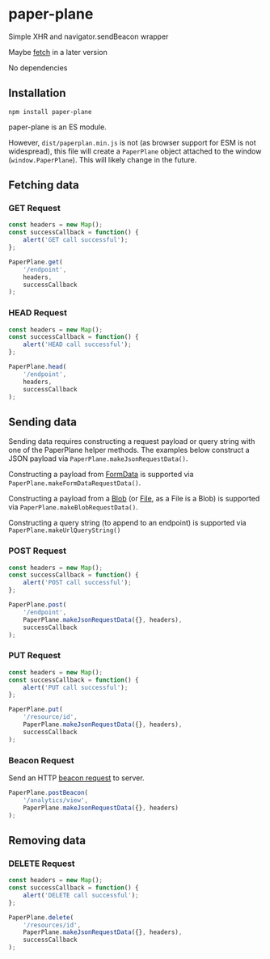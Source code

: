 # paper-plane

Simple XHR and navigator.sendBeacon wrapper

Maybe [fetch](https://developer.mozilla.org/en-US/docs/Web/API/Fetch_API) in a later version


No dependencies

## Installation

`npm install paper-plane`

paper-plane is an ES module.

However, `dist/paperplan.min.js` is not (as browser support for ESM is not widespread), this file will create a `PaperPlane` object attached to the window (`window.PaperPlane`). This will likely change in the future.

## Fetching data

### GET Request
```javascript
const headers = new Map();
const successCallback = function() {
    alert('GET call successful');
};

PaperPlane.get(
    '/endpoint',
    headers,
    successCallback
);
```

### HEAD Request
```javascript
const headers = new Map();
const successCallback = function() {
    alert('HEAD call successful');
};

PaperPlane.head(
    '/endpoint',
    headers,
    successCallback
);
```

## Sending data
Sending data requires constructing a request payload or query string with one of the PaperPlane helper methods. The examples below construct a JSON payload via `PaperPlane.makeJsonRequestData()`. 

Constructing a payload from [FormData](https://developer.mozilla.org/en-US/docs/Web/API/FormData) is supported via `PaperPlane.makeFormDataRequestData()`.

Constructing a payload from a [Blob](https://developer.mozilla.org/en-US/docs/Web/API/Blob) (or [File](https://developer.mozilla.org/en-US/docs/Web/API/File), as a File is a Blob) is supported via `PaperPlane.makeBlobRequestData()`.

Constructing a query string (to append to an endpoint) is supported via `PaperPlane.makeUrlQueryString()`

### POST Request
```javascript
const headers = new Map();
const successCallback = function() {
    alert('POST call successful');
};

PaperPlane.post(
    '/endpoint',
    PaperPlane.makeJsonRequestData({}, headers),
    successCallback
);
```

### PUT Request
```javascript
const headers = new Map();
const successCallback = function() {
    alert('PUT call successful');
};

PaperPlane.put(
    '/resource/id',
    PaperPlane.makeJsonRequestData({}, headers),
    successCallback
);
```

### Beacon Request
Send an HTTP [beacon request](https://developer.mozilla.org/en-US/docs/Web/API/Navigator/sendBeacon) to server.

```javascript
PaperPlane.postBeacon(
    '/analytics/view',
    PaperPlane.makeJsonRequestData({}, headers)
);
```

## Removing data

### DELETE Request
```javascript
const headers = new Map();
const successCallback = function() {
    alert('DELETE call successful');
};

PaperPlane.delete(
    '/resources/id',
    PaperPlane.makeJsonRequestData({}, headers),
    successCallback
);
```

